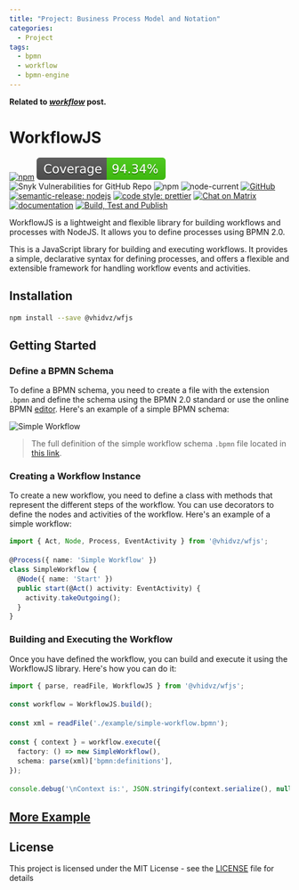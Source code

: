 ```yaml
---
title: "Project: Business Process Model and Notation"
categories:
  - Project
tags:
  - bpmn
  - workflow
  - bpmn-engine
---
```


__Related to [*workflow*](https://vhidvz.github.io/blog/post-workflow/) post.__

# WorkflowJS

[![npm](https://img.shields.io/npm/v/@vhidvz/wfjs)](https://www.npmjs.com/package/@vhidvz/wfjs)
[![Coverage](https://raw.githubusercontent.com/vhidvz/workflow-js/master/coverage-badge.svg)](https://htmlpreview.github.io/?https://github.com/vhidvz/workflow-js/blob/master/docs/coverage/lcov-report/index.html)
![Snyk Vulnerabilities for GitHub Repo](https://img.shields.io/snyk/vulnerabilities/github/vhidvz/workflow-js)
![npm](https://img.shields.io/npm/dm/@vhidvz/wfjs)
![node-current](https://img.shields.io/node/v/@vhidvz/wfjs)
[![GitHub](https://img.shields.io/github/license/vhidvz/workflow-js?style=flat)](https://github.com/vhidvz/workflow-js/blob/master/LICENSE)
[![semantic-release: nodejs](https://img.shields.io/badge/semantic--versioning-nodejs-e10079?logo=semantic-release)](https://semver.org)
[![code style: prettier](https://img.shields.io/badge/code_style-prettier-ff69b4.svg)](https://github.com/prettier/prettier)
[![Chat on Matrix](https://matrix.to/img/matrix-badge.svg)](https://matrix.to/#/#wfjs:gitter.im)
[![documentation](https://img.shields.io/badge/documentation-click_to_read-c27cf4)](https://vhidvz.github.io/workflow-js/)
[![Build, Test and Publish](https://github.com/vhidvz/workflow-js/actions/workflows/npm-ci.yml/badge.svg)](https://github.com/vhidvz/workflow-js/actions/workflows/npm-ci.yml)

WorkflowJS is a lightweight and flexible library for building workflows and processes with NodeJS. It allows you to define processes using BPMN 2.0.

This is a JavaScript library for building and executing workflows. It provides a simple, declarative syntax for defining processes, and offers a flexible and extensible framework for handling workflow events and activities.

## Installation

```sh
npm install --save @vhidvz/wfjs
```

## Getting Started

### Define a BPMN Schema

To define a BPMN schema, you need to create a file with the extension `.bpmn` and define the schema using the BPMN 2.0 standard or use the online BPMN [editor](https://demo.bpmn.io/new). Here's an example of a simple BPMN schema:

![Simple Workflow](https://raw.githubusercontent.com/vhidvz/workflow-js/master/assets/simple-workflow.svg)

> The full definition of the simple workflow schema `.bpmn` file located in [this link](https://github.com/vhidvz/workflow-js/tree/master/example).

### Creating a Workflow Instance

To create a new workflow, you need to define a class with methods that represent the different steps of the workflow. You can use decorators to define the nodes and activities of the workflow. Here's an example of a simple workflow:

```ts
import { Act, Node, Process, EventActivity } from '@vhidvz/wfjs';

@Process({ name: 'Simple Workflow' })
class SimpleWorkflow {
  @Node({ name: 'Start' })
  public start(@Act() activity: EventActivity) {
    activity.takeOutgoing();
  }
}
```

### Building and Executing the Workflow

Once you have defined the workflow, you can build and execute it using the WorkflowJS library. Here's how you can do it:

```ts
import { parse, readFile, WorkflowJS } from '@vhidvz/wfjs';

const workflow = WorkflowJS.build();

const xml = readFile('./example/simple-workflow.bpmn');

const { context } = workflow.execute({
  factory: () => new SimpleWorkflow(),
  schema: parse(xml)['bpmn:definitions'],
});

console.debug('\nContext is:', JSON.stringify(context.serialize(), null, 2));
```

## [More Example](https://github.com/vhidvz/workflow-js/tree/master/example)

## License

This project is licensed under the MIT License - see the [LICENSE](LICENSE) file for details
